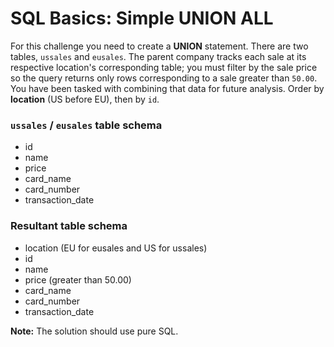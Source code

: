 # SQL Basics: Simple UNION ALL
For this challenge you need to create a **UNION** statement. There are two
tables, `ussales` and `eusales`. The parent company tracks each sale at its
respective location's corresponding table; you must filter by the sale price so
the query returns only rows corresponding to a sale greater than `50.00`. You
have been tasked with combining that data for future analysis. Order by
**location** (US before EU), then by `id`.

### `ussales` / `eusales` table schema
- id
- name
- price
- card_name
- card_number
- transaction_date

### Resultant table schema
- location (EU for eusales and US for ussales)
- id
- name
- price (greater than 50.00)
- card_name
- card_number
- transaction_date

**Note:** The solution should use pure SQL.
